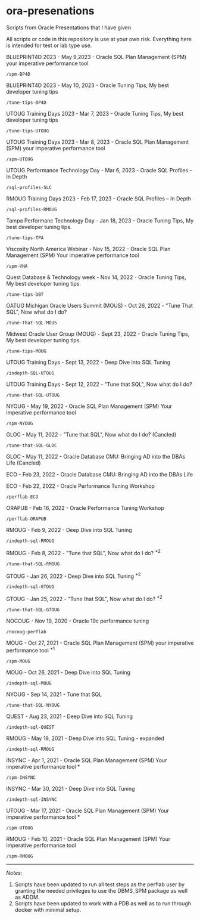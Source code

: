 # ora-presenations
Scripts from Oracle Presentations that I have given

All scripts or code in this repository is use at your own risk.
Everything here is intended for test or lab type use.

BLUEPRINT4D 2023 - May 9,2023 - Oracle SQL Plan Management (SPM) your imperative performance tool

```/spm-BP4D```

BLUEPRINT4D 2023 - May 10, 2023 - Oracle Tuning Tips, My best developer tuning tips

```/tune-tips-BP4D```

UTOUG Training Days 2023 - Mar 7, 2023 - Oracle Tuning Tips, My best developer tuning tips

```/tune-tips-UTOUG```

UTOUG Training Days 2023 - Mar 8, 2023 - Oracle SQL Plan Management (SPM) your imperative performance tool

```/spm-UTOUG```

UTOUG Performance Technology Day - Mar 6, 2023 - Oracle SQL Profiles – In Depth

```/sql-profiles-SLC```

RMOUG Training Days 2023 - Feb 17, 2023 - Oracle SQL Profiles – In Depth

```/sql-profiles-RMOUG```

Tampa Performanc Technology Day - Jan 18, 2023 - Oracle Tuning Tips, My best developer tuning tips.

```/tune-tips-TPA```

Viscosity North America Webinar - Nov 15, 2022 - Oracle SQL Plan Management (SPM) Your imperative performance tool

```/spm-VNA```

Quest Database & Technology week - Nov 14, 2022 - Oracle Tuning Tips, My best developer tuning tips.

```/tune-tips-DBT```

OATUG Michigan Oracle Users Summit (MOUS) - Oct 26, 2022 - "Tune That SQL", Now what do I do?

```/tune-that-SQL-MOUS```

Midwest Oracle User Group (MOUG) - Sept 23, 2022 - Oracle Tuning Tips, My best developer tuning tips.

```/tune-tips-MOUG```

UTOUG Training Days - Sept 13, 2022 - Deep Dive into SQL Tuning

```/indepth-SQL-UTOUG```

UTOUG Training Days - Sept 12, 2022 - "Tune that SQL", Now what do I do?

```/tune-that-SQL-UTOUG```

NYOUG - May 19, 2022 - Oracle SQL Plan Management (SPM) Your imperative performance tool

```/spm-NYOUG```

GLOC - May 11, 2022 - "Tune that SQL", Now what do I do? (Cancled)

```/tune-that-SQL-GLOC```

GLOC - May 11, 2022 - Oracle Database CMU: Bringing AD into the DBAs Life (Cancled)

ECO - Feb 23, 2022 - Oracle Database CMU: Bringing AD into the DBAs Life

ECO - Feb 22, 2022 - Oracle Performance Tuning Workshop

```/perflab-ECO```

ORAPUB - Feb 16, 2022 - Oracle Performance Tuning Workshop

```/perflab-ORAPUB```

RMOUG - Feb 9, 2022 - Deep Dive into SQL Tuning

```/indepth-sql-RMOUG```

RMOUG - Feb 8, 2022 - "Tune that SQL", Now what do I do? <sup>*2</sup>

```/tune-that-SQL-RMOUG```

GTOUG - Jan 26, 2022 - Deep Dive into SQL Tuning <sup>*2</sup>

```/indepth-sql-GTOUG```

GTOUG - Jan 25, 2022 - "Tune that SQL", Now what do I do? <sup>*2</sup>

```/tune-that-SQL-GTOUG```

NOCOUG - Nov 19, 2020 - Oracle 19c performance tuning

```/nocoug-perflab```

MOUG - Oct 27, 2021 - Oracle SQL Plan Management (SPM) your imperative performance tool <sup>*1</sup>

```/spm-MOUG```

MOUG - Oct 26, 2021 - Deep Dive into SQL Tuning

```/indepth-sql-MOUG```

NYOUG - Sep 14, 2021 - Tune that SQL

```/tune-that-SQL-NYOUG```

QUEST - Aug 23, 2021 - Deep Dive into SQL Tuning

```/indepth-sql-QUEST```

RMOUG - May 19, 2021 - Deep Dive into SQL Tuning - expanded

```/indepth-sql-RMOUG```

INSYNC - Apr 1, 2021 - Oracle SQL Plan Management (SPM) Your imperative performance tool *

```/spm-INSYNC```

INSYNC - Mar 30, 2021 - Deep Dive into SQL Tuning

```/indepth-sql-INSYNC```

UTOUG - Mar 17, 2021 - Oracle SQL Plan Management (SPM) Your imperative performance tool *

```/spm-UTOUG```

RMOUG - Feb 10, 2021 - Oracle SQL Plan Management (SPM) Your imperative performance tool

```/spm-RMOUG```

---

*Notes:*
1. Scripts have been updated to run all test steps as the perflab user by granting the needed privileges to use the DBMS_SPM package as well as ADDM.
2. Scripts have been updated to work with a PDB as well as to run through docker with minimal setup.

